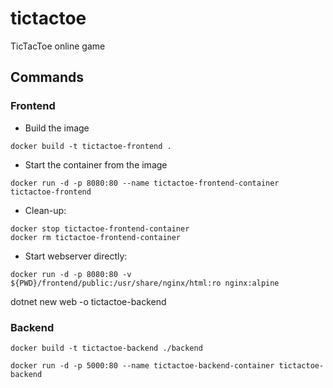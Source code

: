 # tictactoe
TicTacToe online game

## Commands

### Frontend
* Build the image
```docker
docker build -t tictactoe-frontend .
```

* Start the container from the image
```docker
docker run -d -p 8080:80 --name tictactoe-frontend-container tictactoe-frontend
```

* Clean-up:
```docker
docker stop tictactoe-frontend-container
docker rm tictactoe-frontend-container
```


* Start webserver directly:
```docker
docker run -d -p 8080:80 -v ${PWD}/frontend/public:/usr/share/nginx/html:ro nginx:alpine
```


dotnet new web -o tictactoe-backend



### Backend

```docker
docker build -t tictactoe-backend ./backend

docker run -d -p 5000:80 --name tictactoe-backend-container tictactoe-backend
```


